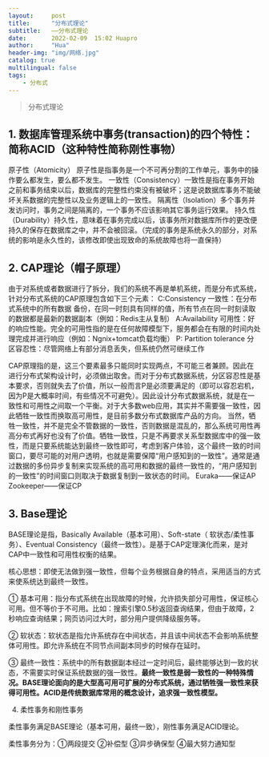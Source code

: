 ```yaml
---
layout:     post
title:      "分布式理论"
subtitle:   ——分布式理论
date:       2022-02-09  15:02 Huapro
author:     "Hua"
header-img: "img/网络.jpg"
catalog: true
multilingual: false
tags:
    - 分布式
---
```


> 分布式理论



## 1. 数据库管理系统中事务(transaction)的四个特性：简称ACID（这种特性简称刚性事物）

原子性（Atomicity） 原子性是指事务是一个不可再分割的工作单元，事务中的操作要么都发生，要么都不发生。
一致性（Consistency）一致性是指在事务开始之前和事务结束以后，数据库的完整性约束没有被破坏；这是说数据库事务不能破坏关系数据的完整性以及业务逻辑上的一致性。
隔离性（Isolation）多个事务并发访问时，事务之间是隔离的，一个事务不应该影响其它事务运行效果。
持久性（Durability）持久性，意味着在事务完成以后，该事务所对数据库所作的更改便持久的保存在数据库之中，并不会被回滚。（完成的事务是系统永久的部分，对系统的影响是永久性的，该修改即使出现致命的系统故障也将一直保持）

## 2. CAP理论（帽子原理）

由于对系统或者数据进行了拆分，我们的系统不再是单机系统，而是分布式系统，针对分布式系统的CAP原理包含如下三个元素：
C:Consistency 一致性：在分布式系统中的所有数据 备份，在同一时刻具有同样的值，所有节点在同一时刻读取的数据都是最新的数据副本（例如：Redis主从复制）
A:Availability 可用性：好的响应性能。完全的可用性指的是在任何故障模型下，服务都会在有限的时间内处理完成并进行响应（例如：Ngnix+tomcat负载均衡）
P: Partition tolerance 分区容忍性：尽管网络上有部分消息丢失，但系统仍然可继续工作

CAP原理指的是，这三个要素最多只能同时实现两点，不可能三者兼顾。因此在进行分布式架构设计时，必须做出取舍。而对于分布式数据系统，分区容忍性是基本要求，否则就失去了价值，所以一般而言P是必须要满足的（即可以容忍宕机，因为P是大概率时间，有些情况不可避免）。因此设计分布式数据系统，就是在一致性和可用性之间取一个平衡。对于大多数web应用，其实并不需要强一致性，因此牺牲一致性而换取高可用性，是目前多数分布式数据库产品的方向。      当然，牺牲一致性，并不是完全不管数据的一致性，否则数据是混乱的，那么系统可用性再高分布式再好也没有了价值。牺牲一致性，只是不再要求关系型数据库中的强一致性，而是只要系统能达到最终一致性即可，考虑到客户体验，这个最终一致的时间窗口，要尽可能的对用户透明，也就是需要保障“用户感知到的一致性”。通常是通过数据的多份异步复制来实现系统的高可用和数据的最终一致性的，“用户感知到的一致性”的时间窗口则取决于数据复制到一致状态的时间。
Euraka——保证AP
Zookeeper——保证CP


## 3. Base理论

BASE理论是指，Basically Available（基本可用）、Soft-state（ 软状态/柔性事务）、Eventual Consistency（最终一致性）。是基于CAP定理演化而来，是对CAP中一致性和可用性权衡的结果。

核心思想：即使无法做到强一致性，但每个业务根据自身的特点，采用适当的方式来使系统达到最终一致性。

① 基本可用：指分布式系统在出现故障的时候，允许损失部分可用性，保证核心可用。但不等价于不可用。比如：搜索引擎0.5秒返回查询结果，但由于故障，2秒响应查询结果；网页访问过大时，部分用户提供降级服务等。

② 软状态：软状态是指允许系统存在中间状态，并且该中间状态不会影响系统整体可用性。即允许系统在不同节点间副本同步的时候存在延时。

③ 最终一致性：系统中的所有数据副本经过一定时间后，最终能够达到一致的状态，不需要实时保证系统数据的强一致性。**最终一致性是弱一致性的一种特殊情况。BASE理论面向的是大型高可用可扩展的分布式系统，通过牺牲强一致性来获得可用性。ACID是传统数据库常用的概念设计，追求强一致性模型。**

4. 柔性事务和刚性事务

柔性事务满足BASE理论（基本可用，最终一致），刚性事务满足ACID理论。

柔性事务分为：①两段提交  ②补偿型  ③异步确保型  ④最大努力通知型